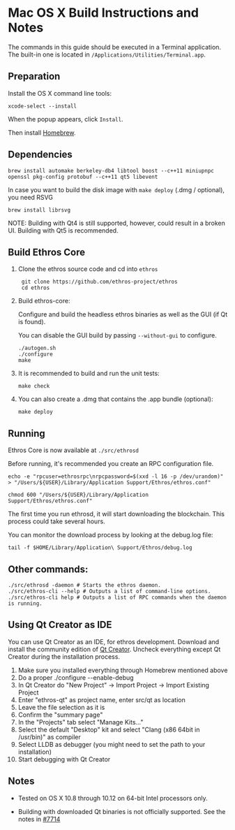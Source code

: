 Mac OS X Build Instructions and Notes
====================================
The commands in this guide should be executed in a Terminal application.
The built-in one is located in `/Applications/Utilities/Terminal.app`.

Preparation
-----------
Install the OS X command line tools:

`xcode-select --install`

When the popup appears, click `Install`.

Then install [Homebrew](http://brew.sh).

Dependencies
----------------------

    brew install automake berkeley-db4 libtool boost --c++11 miniupnpc openssl pkg-config protobuf --c++11 qt5 libevent

In case you want to build the disk image with `make deploy` (.dmg / optional), you need RSVG

    brew install librsvg

NOTE: Building with Qt4 is still supported, however, could result in a broken UI. Building with Qt5 is recommended.

Build Ethros Core
------------------------

1. Clone the ethros source code and cd into `ethros`

        git clone https://github.com/ethros-project/ethros
        cd ethros

2.  Build ethros-core:

    Configure and build the headless ethros binaries as well as the GUI (if Qt is found).

    You can disable the GUI build by passing `--without-gui` to configure.

        ./autogen.sh
        ./configure
        make

3.  It is recommended to build and run the unit tests:

        make check

4.  You can also create a .dmg that contains the .app bundle (optional):

        make deploy

Running
-------

Ethros Core is now available at `./src/ethrosd`

Before running, it's recommended you create an RPC configuration file.

    echo -e "rpcuser=ethrosrpc\nrpcpassword=$(xxd -l 16 -p /dev/urandom)" > "/Users/${USER}/Library/Application Support/Ethros/ethros.conf"

    chmod 600 "/Users/${USER}/Library/Application Support/Ethros/ethros.conf"

The first time you run ethrosd, it will start downloading the blockchain. This process could take several hours.

You can monitor the download process by looking at the debug.log file:

    tail -f $HOME/Library/Application\ Support/Ethros/debug.log

Other commands:
-------

    ./src/ethrosd -daemon # Starts the ethros daemon.
    ./src/ethros-cli --help # Outputs a list of command-line options.
    ./src/ethros-cli help # Outputs a list of RPC commands when the daemon is running.

Using Qt Creator as IDE
------------------------
You can use Qt Creator as an IDE, for ethros development.
Download and install the community edition of [Qt Creator](https://www.qt.io/download/).
Uncheck everything except Qt Creator during the installation process.

1. Make sure you installed everything through Homebrew mentioned above
2. Do a proper ./configure --enable-debug
3. In Qt Creator do "New Project" -> Import Project -> Import Existing Project
4. Enter "ethros-qt" as project name, enter src/qt as location
5. Leave the file selection as it is
6. Confirm the "summary page"
7. In the "Projects" tab select "Manage Kits..."
8. Select the default "Desktop" kit and select "Clang (x86 64bit in /usr/bin)" as compiler
9. Select LLDB as debugger (you might need to set the path to your installation)
10. Start debugging with Qt Creator

Notes
-----

* Tested on OS X 10.8 through 10.12 on 64-bit Intel processors only.

* Building with downloaded Qt binaries is not officially supported. See the notes in [#7714](https://github.com/bitcoin/bitcoin/issues/7714)
